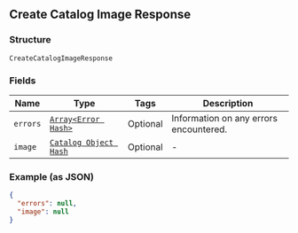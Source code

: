 ## Create Catalog Image Response

### Structure

`CreateCatalogImageResponse`

### Fields

| Name | Type | Tags | Description |
|  --- | --- | --- | --- |
| `errors` | [`Array<Error Hash>`](/doc/models/error.md) | Optional | Information on any errors encountered. |
| `image` | [`Catalog Object Hash`](/doc/models/catalog-object.md) | Optional | - |

### Example (as JSON)

```json
{
  "errors": null,
  "image": null
}
```

